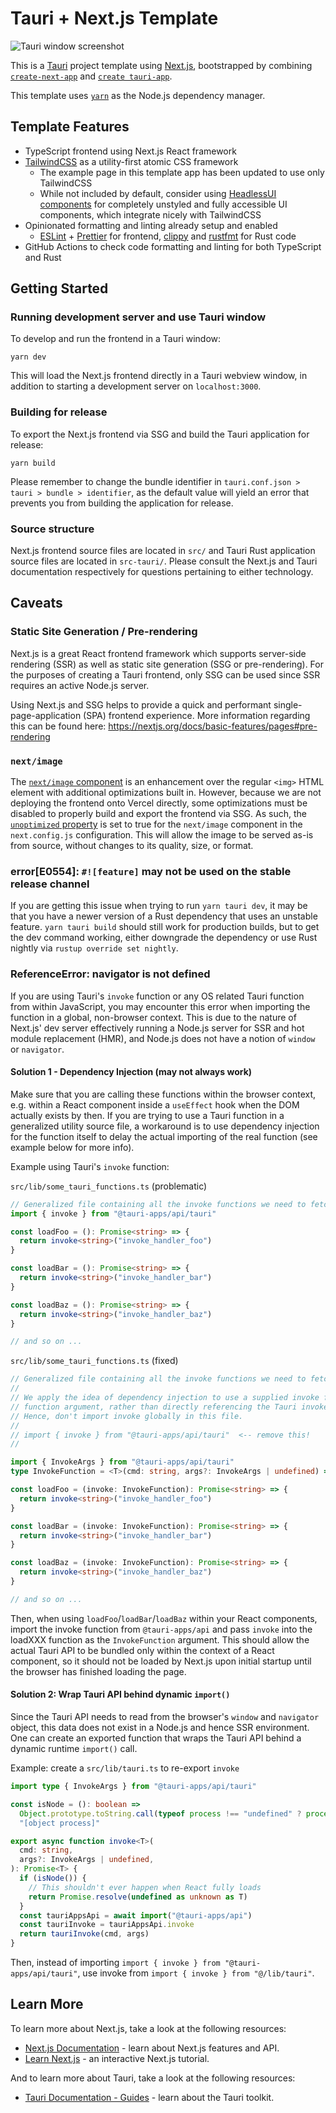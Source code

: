 # Tauri + Next.js Template

![Tauri window screenshot](public/tauri-nextjs-template_screenshot.png)

This is a [Tauri](https://tauri.app/) project template using [Next.js](https://nextjs.org/),
bootstrapped by combining [`create-next-app`](https://github.com/vercel/next.js/tree/canary/packages/create-next-app)
and [`create tauri-app`](https://tauri.app/v1/guides/getting-started/setup).

This template uses [`yarn`](https://classic.yarnpkg.com/) as the Node.js dependency
manager.

## Template Features

- TypeScript frontend using Next.js React framework
- [TailwindCSS](https://tailwindcss.com/) as a utility-first atomic CSS framework
  - The example page in this template app has been updated to use only TailwindCSS
  - While not included by default, consider using
    [HeadlessUI components](https://headlessui.com/) for completely unstyled and fully
    accessible UI components, which integrate nicely with TailwindCSS
- Opinionated formatting and linting already setup and enabled
  - [ESLint](https://eslint.org/) + [Prettier](https://prettier.io/) for frontend,
    [clippy](https://github.com/rust-lang/rust-clippy) and
    [rustfmt](https://github.com/rust-lang/rustfmt) for Rust code
- GitHub Actions to check code formatting and linting for both TypeScript and Rust

## Getting Started

### Running development server and use Tauri window

To develop and run the frontend in a Tauri window:

```shell
yarn dev
```

This will load the Next.js frontend directly in a Tauri webview window, in addition to
starting a development server on `localhost:3000`.

### Building for release

To export the Next.js frontend via SSG and build the Tauri application for release:

```shell
yarn build
```

Please remember to change the bundle identifier in
`tauri.conf.json > tauri > bundle > identifier`, as the default value will yield an
error that prevents you from building the application for release.

### Source structure

Next.js frontend source files are located in `src/` and Tauri Rust application source
files are located in `src-tauri/`. Please consult the Next.js and Tauri documentation
respectively for questions pertaining to either technology.

## Caveats

### Static Site Generation / Pre-rendering

Next.js is a great React frontend framework which supports server-side rendering (SSR)
as well as static site generation (SSG or pre-rendering). For the purposes of creating a
Tauri frontend, only SSG can be used since SSR requires an active Node.js server.

Using Next.js and SSG helps to provide a quick and performant single-page-application
(SPA) frontend experience. More information regarding this can be found here:
https://nextjs.org/docs/basic-features/pages#pre-rendering

### `next/image`

The [`next/image` component](https://nextjs.org/docs/basic-features/image-optimization)
is an enhancement over the regular `<img>` HTML element with additional optimizations
built in. However, because we are not deploying the frontend onto Vercel directly, some
optimizations must be disabled to properly build and export the frontend via SSG.
As such, the
[`unoptimized` property](https://nextjs.org/docs/api-reference/next/image#unoptimized)
is set to true for the `next/image` component in the `next.config.js` configuration.
This will allow the image to be served as-is from source, without
changes to its quality, size, or format.

### error[E0554]: `#![feature]` may not be used on the stable release channel

If you are getting this issue when trying to run `yarn tauri dev`, it may be that you
have a newer version of a Rust dependency that uses an unstable feature.
`yarn tauri build` should still work for production builds, but to get the dev command
working, either downgrade the dependency or use Rust nightly via
`rustup override set nightly`.

### ReferenceError: navigator is not defined

If you are using Tauri's `invoke` function or any OS related Tauri function from within
JavaScript, you may encounter this error when importing the function in a global,
non-browser context. This is due to the nature of Next.js' dev server effectively
running a Node.js server for SSR and hot module replacement (HMR), and Node.js does not
have a notion of `window` or `navigator`.

#### Solution 1 - Dependency Injection (may not always work)

Make sure that you are calling these functions within the browser context, e.g. within a
React component inside a `useEffect` hook when the DOM actually exists by then. If you
are trying to use a Tauri function in a generalized utility source file, a workaround is
to use dependency injection for the function itself to delay the actual importing of the
real function (see example below for more info).

Example using Tauri's `invoke` function:

`src/lib/some_tauri_functions.ts` (problematic)

```typescript
// Generalized file containing all the invoke functions we need to fetch data from Rust
import { invoke } from "@tauri-apps/api/tauri"

const loadFoo = (): Promise<string> => {
  return invoke<string>("invoke_handler_foo")
}

const loadBar = (): Promise<string> => {
  return invoke<string>("invoke_handler_bar")
}

const loadBaz = (): Promise<string> => {
  return invoke<string>("invoke_handler_baz")
}

// and so on ...
```

`src/lib/some_tauri_functions.ts` (fixed)

```typescript
// Generalized file containing all the invoke functions we need to fetch data from Rust
//
// We apply the idea of dependency injection to use a supplied invoke function as a
// function argument, rather than directly referencing the Tauri invoke function.
// Hence, don't import invoke globally in this file.
//
// import { invoke } from "@tauri-apps/api/tauri"  <-- remove this!
//

import { InvokeArgs } from "@tauri-apps/api/tauri"
type InvokeFunction = <T>(cmd: string, args?: InvokeArgs | undefined) => Promise<T>

const loadFoo = (invoke: InvokeFunction): Promise<string> => {
  return invoke<string>("invoke_handler_foo")
}

const loadBar = (invoke: InvokeFunction): Promise<string> => {
  return invoke<string>("invoke_handler_bar")
}

const loadBaz = (invoke: InvokeFunction): Promise<string> => {
  return invoke<string>("invoke_handler_baz")
}

// and so on ...
```

Then, when using `loadFoo`/`loadBar`/`loadBaz` within your React components, import the
invoke function from `@tauri-apps/api` and pass `invoke` into the loadXXX function as
the `InvokeFunction` argument. This should allow the actual Tauri API to be bundled
only within the context of a React component, so it should not be loaded by Next.js upon
initial startup until the browser has finished loading the page.

#### Solution 2: Wrap Tauri API behind dynamic `import()`

Since the Tauri API needs to read from the browser's `window` and `navigator` object,
this data does not exist in a Node.js and hence SSR environment. One can create an
exported function that wraps the Tauri API behind a dynamic runtime `import()` call.

Example: create a `src/lib/tauri.ts` to re-export `invoke`

```typescript
import type { InvokeArgs } from "@tauri-apps/api/tauri"

const isNode = (): boolean =>
  Object.prototype.toString.call(typeof process !== "undefined" ? process : 0) ===
  "[object process]"

export async function invoke<T>(
  cmd: string,
  args?: InvokeArgs | undefined,
): Promise<T> {
  if (isNode()) {
    // This shouldn't ever happen when React fully loads
    return Promise.resolve(undefined as unknown as T)
  }
  const tauriAppsApi = await import("@tauri-apps/api")
  const tauriInvoke = tauriAppsApi.invoke
  return tauriInvoke(cmd, args)
}
```

Then, instead of importing `import { invoke } from "@tauri-apps/api/tauri"`, use invoke
from `import { invoke } from "@/lib/tauri"`.

## Learn More

To learn more about Next.js, take a look at the following resources:

- [Next.js Documentation](https://nextjs.org/docs) - learn about Next.js features and
  API.
- [Learn Next.js](https://nextjs.org/learn) - an interactive Next.js tutorial.

And to learn more about Tauri, take a look at the following resources:

- [Tauri Documentation - Guides](https://tauri.app/v1/guides/) - learn about the Tauri
  toolkit.
